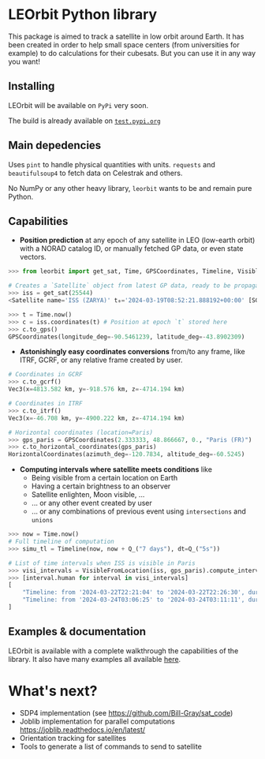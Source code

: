 
# LEOrbit Python library

This package is aimed to track a satellite in low orbit around Earth. It has been created in order to help small space centers (from universities for example) to do calculations for their cubesats. But you can use it in any way you want!

## Installing

LEOrbit will be available on `PyPi` very soon.

The build is already available on [`test.pypi.org`](https://test.pypi.org/project/leorbit/)

## Main depedencies
Uses `pint` to handle physical quantities with units. `requests` and `beautifulsoup4` to fetch data on Celestrak and others.

No NumPy or any other heavy library, `leorbit` wants to be and remain pure Python.

## Capabilities

* **Position prediction** at any epoch of any satellite in LEO (low-earth orbit) with a NORAD catalog ID, or manually fetched GP data, or even state vectors.

```python
>>> from leorbit import get_sat, Time, GPSCoordinates, Timeline, VisibleFromLocation, Q_

# Creates a `Satellite` object from latest GP data, ready to be propagated using SGP4
>>> iss = get_sat(25544) 
<Satellite name='ISS (ZARYA)' t₀='2024-03-19T08:52:21.888192+00:00' [SGP4]>

>>> t = Time.now()
>>> c = iss.coordinates(t) # Position at epoch `t` stored here
>>> c.to_gps()
GPSCoordinates(longitude_deg=-90.5461239, latitude_deg=-43.8902309)
```

* **Astonishingly easy coordinates conversions** from/to any frame, like ITRF, GCRF, or any relative frame created by user.

```python
# Coordinates in GCRF 
>>> c.to_gcrf()
Vec3(x=4813.582 km, y=-918.576 km, z=-4714.194 km)

# Coordinates in ITRF 
>>> c.to_itrf()
Vec3(x=-46.708 km, y=-4900.222 km, z=-4714.194 km)

# Horizontal coordinates (location=Paris)
>>> gps_paris = GPSCoordinates(2.333333, 48.866667, 0., "Paris (FR)")
>>> c.to_horizontal_coordinates(gps_paris)
HorizontalCoordinates(azimuth_deg=-120.7834, altitude_deg=-60.5245)
```

* **Computing intervals where satellite meets conditions** like
    * Being visible from a certain location on Earth
    * Having a certain brightness to an observer
    * Satellite enlighten, Moon visible, ...
    * ... or any other event created by user
    * ... or any combinations of previous event using `intersections` and `unions`

```python
>>> now = Time.now()
# Full timeline of computation
>>> simu_tl = Timeline(now, now + Q_("7 days"), dt=Q_("5s"))

# List of time intervals when ISS is visible in Paris
>>> visi_intervals = VisibleFromLocation(iss, gps_paris).compute_intervals(simu_tl) 
>>> [interval.human for interval in visi_intervals]
[
    "Timeline: from '2024-03-22T22:21:04' to '2024-03-22T22:26:30', duration=5 min 25 s",
    "Timeline: from '2024-03-24T03:06:25' to '2024-03-24T03:11:11', duration=4 min 45 s"
]
```

## Examples & documentation

LEOrbit is available with a complete walkthrough the capabilities of the library.
It also have many examples all available [here](bout:blank).

# What's next?
- SDP4 implementation (see https://github.com/Bill-Gray/sat_code)
- Joblib implementation for parallel computations https://joblib.readthedocs.io/en/latest/
- Orientation tracking for satellites
- Tools to generate a list of commands to send to satellite
